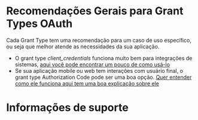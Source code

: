 # Recomendações Gerais para Grant Types OAuth

Cada Grant Type tem uma recomendação para um caso de uso específico, ou seja que melhor atende
as necessidades da sua aplicação.

- O grant type _client_credentials_ funciona muito bem para integrações de sistemas, [aqui você pode 
encontrar um pouco de como usá-lo](oauth_recomendacao_client_credentials.md)
- Se sua aplicação mobile ou web tem interações com usuário final, o grant type Authorization Code
pode ser uma boa opção. [Quer entender como ele funciona aqui tem uma boa explicação sobre ele]()
 


# Informações de suporte

